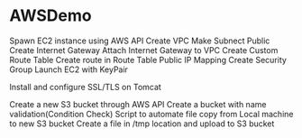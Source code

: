 # AWSDemo
Spawn EC2 instance using AWS API
Create VPC
Make Subnect Public
  Create Internet Gateway
  Attach Internet Gateway to VPC
  Create Custom Route Table
  Create route in Route Table
Public IP Mapping
Create Security Group
Launch EC2 with KeyPair

Install and configure SSL/TLS on Tomcat 

Create a new S3 bucket through AWS API
  Create a bucket with name validation(Condition Check)
Script to automate file copy from Local machine to new S3 bucket
  Create a file in /tmp location and upload to S3 bucket
